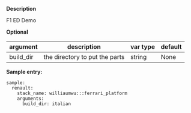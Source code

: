 **Description**

  F1 ED Demo

**Optional**

| argument      | description                            | var type | default      |
| ------------- | -------------------------------------- | -------- | ------------ |
| build_dir   | the directory to put the parts                | string   | None         |

**Sample entry:**

```
sample:
  renault:
    stack_name: williaumwu:::ferrari_platform
    arguments:
      build_dir: italian

```
